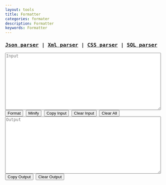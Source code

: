 ```yaml
---
layout: tools
title: Formatter
categories: formater
description: Formatter
keywords: Formatter
---
```


<div style="font-family: monospace;">
	<h3 class="row">
      <a href="javascript:void(0);" id="json" onclick="switchParser('json');">Json parser</a> | 
      <a href="javascript:void(0);" id="xml" onclick="switchParser('xml');">Xml parser</a> | 
      <a href="javascript:void(0);" id="css" onclick="switchParser('css');">CSS parser</a> | 
      <a href="javascript:void(0);" id="sql" onclick="switchParser('sql');">SQL parser</a>
    </h3>
    <textarea class="row" rows="12" id="input" name="input" placeholder="Input" style="white-space: pre; width: 100%;"></textarea>
    <div class="row">
      <button class="btn-outline" onclick="parseData()">Format</button>
      <button class="btn-outline" onclick="compressData()">Minify</button>
      <button class="btn-outline" onclick="copyData('input')" data-toggle="tooltip" title="Copy to clipboard">Copy Input</button>
      <button class="btn-outline" onclick="clearInput()">Clear Input</button>
      <button class="btn-outline" onclick="clearAll()">Clear All</button>
    </div>
	<textarea lang="xml" readonly class="row" rows="12" id="output" name="output" placeholder="Output" style="white-space: pre; width: 100%;"></textarea>
    <div class="row">
      <button class="btn-outline" onclick="copyData('output')" data-toggle="tooltip" title="Copy to clipboard">Copy Output</button>
      <button class="btn-outline" onclick="clearOutput()">Clear Output</button>
    </div>
</div>

<script type="text/javascript">
	const TYPES = [ 'json', 'xml', 'css', 'sql'];

	var current_type = 'json';

	var switchParser = (type) => {

	    // remove scurrent menu color
	    document.getElementById(current_type).style.color = "#007bff";
	    
	    // need to check exists enum
	    if (TYPES.includes(type)) {
	        current_type = type;
	    }

	    // update to new menu color
	    document.getElementById(current_type).style.color = "#ff5200";

	    window.localStorage.setItem('type', current_type);

	    var input = window.localStorage.getItem(current_type);
	    if (input) {
	        var validate = isValidInputData(current_type, input);
	        if (validate === true) {
	            document.getElementById("input").value = input;
	        } else {
	            window.localStorage.removeItem(current_type);
	            clearInput();
	        }
	    } else {
	        clearInput();
	    }
	    clearOutput();
	}

	// For JSON
	var validateJson = (txt) => {
	    try {
	        JSON.parse(txt);
	    } catch (e) {
	        return e;
	    }
	    return true;
	}

	// For XML
	var validateXml = (txt) => {
	    const parser = new window.DOMParser();
	    const dom = parser.parseFromString(txt, "text/xml");
	    if (dom.getElementsByTagName('parsererror').length > 0) {
	      return dom.getElementsByTagName('parsererror')[0].getElementsByTagName('div')[0].innerHTML;
	    }
	    return true;
	}

	var isValidInputData = (type, txt) => {

	    let result;

	    switch(type) {
	      case "json":
	        result = validateJson(txt);
	        break;
	      case "xml":
	        result = validateXml(txt);
	        break;
	      case "css":
	        result = true;
	        break;
	      case "sql":
	        result = true;
	        break;
	      default:
	        result = "Invalid type";
	    }
	    return result;
	}

	// Init page
	var initPage = () => {

	    let type =  window.localStorage.getItem('type');

	    if (!type || !TYPES.includes(type)) {
	        window.localStorage.setItem('type', current_type);
	    } else {
	        current_type = type;
	    }
	    // update menu color
	    document.getElementById(current_type).style.color = "#ff5200";

	    // Load history data by type
	    var input = window.localStorage.getItem(current_type);
	    if (input) {
	        var validate = isValidInputData(current_type, input);
	        if (validate === true) {
	            document.getElementById("input").value = input;
	        } else {
	            window.localStorage.removeItem(current_type);
	            console.log(validate);
	        }
	    }
	}

	initPage();

	// Common
	var parseInputData = (type, input) => {
	    let result = input;

	    switch(type) {
	      case "json":
	        // result = JSON.stringify(JSON.parse(input), null, 4);
	        result = vkbeautify.json(input.trim(), 4);
	        break;
	      case "xml":
	        result = vkbeautify.xml(input.trim());
	        break;
	      case "css":
	        result = vkbeautify.css(input.trim(), '    ');;
	        break;
	      case "sql":
	        result = vkbeautify.sql(input.trim(), '    ');
	        break;
	      default:
	        result = "Invalid type";
	    }
	    return result;
	}

	var compressInputData = (type, input) => {
	    let result = input;

	    switch(type) {
	      case "json":
	        // result = JSON.stringify(JSON.parse(input), null, '');
	        result = vkbeautify.jsonmin(input.trim());
	        break;
	      case "xml":
	        result = vkbeautify.xmlmin(input.trim(), true);
	        break;
	      case "css":
	        result = vkbeautify.cssmin(input.trim());;
	        break;
	      case "sql":
	        result = vkbeautify.sqlmin(input.trim());
	        break;
	      default:
	        result = "Invalid type";
	    }
	    return result;
	}

	var parseData = () => {
	    var input = document.getElementById("input").value;

	    if (!input) {
	        document.getElementById("output").value = "Input is empty";
	        return;
	    }

	    var validate = isValidInputData(current_type, input);

	    if (validate !== true) {
	        document.getElementById("output").value = validate;
	        return;
	    }

	    document.getElementById("output").value = parseInputData(current_type, input);
	    window.localStorage.setItem(current_type, input)
	}

	var compressData = () => {
	    var input = document.getElementById("input").value;

	    if (!input || input.trim() === "") {
	        document.getElementById("output").value = "Input value is empty";
	        return;
	    }

	    var validate = isValidInputData(current_type, input);
	    if (validate !== true) {
	        document.getElementById("output").value = validate;
	        return;
	    }

	    document.getElementById("output").value = compressInputData(current_type, input);
	    window.localStorage.setItem(current_type, input)
	}

	var copyData = (id) => {
	    var copyText = document.getElementById(id);
	    copyText.select();
	    copyText.setSelectionRange(0, 99999); /*For mobile devices*/
	    document.execCommand("copy");
	}

	var clearInput = () => {
	    document.getElementById("input").value = "";
	}

	var clearOutput = () => {
	    document.getElementById("output").value = "";
	}

	var clearAll = () => {
	    clearOutput();
	    clearInput();
	}
</script>